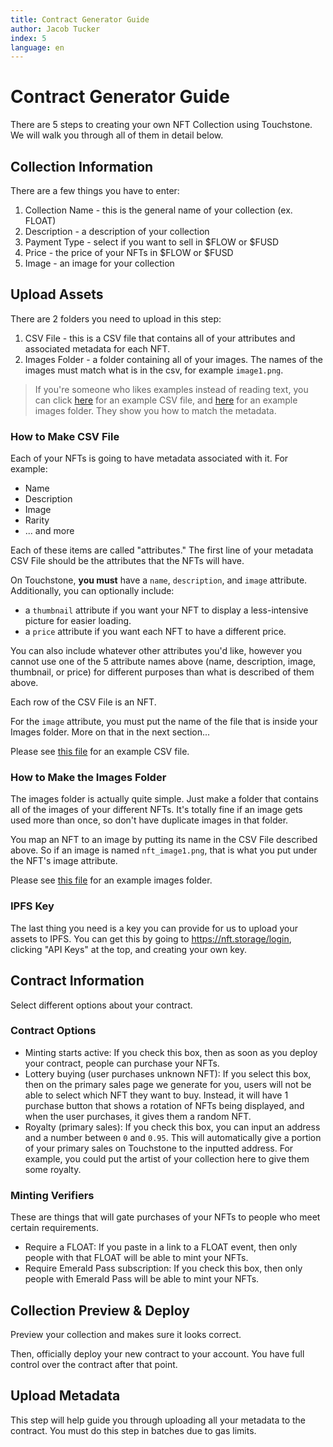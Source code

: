 ```yaml
---
title: Contract Generator Guide
author: Jacob Tucker
index: 5
language: en
---
```


# Contract Generator Guide

There are 5 steps to creating your own NFT Collection using Touchstone. We will walk you through all of them in detail below.

## Collection Information

There are a few things you have to enter:
1. Collection Name - this is the general name of your collection (ex. FLOAT)
2. Description - a description of your collection
3. Payment Type - select if you want to sell in $FLOW or $FUSD
4. Price - the price of your NFTs in $FLOW or $FUSD
5. Image - an image for your collection

## Upload Assets

There are 2 folders you need to upload in this step:

1. CSV File - this is a CSV file that contains all of your attributes and associated metadata for each NFT.
2. Images Folder - a folder containing all of your images. The names of the images must match what is in the csv, for example `image1.png`.

> If you're someone who likes examples instead of reading text, you can click <a href="/assets/metadata.csv" download="">here</a> for an example CSV file, and <a href="/assets/images.zip" download="">here</a> for an example images folder. They show you how to match the metadata.

### How to Make CSV File

Each of your NFTs is going to have metadata associated with it. For example:
- Name
- Description
- Image
- Rarity
- ... and more

Each of these items are called "attributes." The first line of your metadata CSV File should be the attributes that the NFTs will have.

On Touchstone, **you must** have a `name`, `description`, and `image` attribute. Additionally, you can optionally include:
- a `thumbnail` attribute if you want your NFT to display a less-intensive picture for easier loading.
- a `price` attribute if you want each NFT to have a different price.

You can also include whatever other attributes you'd like, however you cannot use one of the 5 attribute names above (name, description, image, thumbnail, or price) for different purposes than what is described of them above.

Each row of the CSV File is an NFT.

For the `image` attribute, you must put the name of the file that is inside your Images folder. More on that in the next section...

Please see <a href="/assets/metadata.csv" download="">this file</a> for an example CSV file.

### How to Make the Images Folder

The images folder is actually quite simple. Just make a folder that contains all of the images of your different NFTs. It's totally fine if an image gets used more than once, so don't have duplicate images in that folder. 

You map an NFT to an image by putting its name in the CSV File described above. So if an image is named `nft_image1.png`, that is what you put under the NFT's image attribute.

Please see <a href="/assets/images.zip" download="">this file</a> for an example images folder.

### IPFS Key

The last thing you need is a key you can provide for us to upload your assets to IPFS. You can get this by going to https://nft.storage/login, clicking "API Keys" at the top, and creating your own key. 

## Contract Information

Select different options about your contract.

### Contract Options
- Minting starts active: If you check this box, then as soon as you deploy your contract, people can purchase your NFTs.
- Lottery buying (user purchases unknown NFT): If you select this box, then on the primary sales page we generate for you, users will not be able to select which NFT they want to buy. Instead, it will have 1 purchase button that shows a rotation of NFTs being displayed, and when the user purchases, it gives them a random NFT. 
- Royalty (primary sales): If you check this box, you can input an address and a number between `0` and `0.95`. This will automatically give a portion of your primary sales on Touchstone to the inputted address. For example, you could put the artist of your collection here to give them some royalty.

### Minting Verifiers
These are things that will gate purchases of your NFTs to people who meet certain requirements.

- Require a FLOAT: If you paste in a link to a FLOAT event, then only people with that FLOAT will be able to mint your NFTs.
- Require Emerald Pass subscription: If you check this box, then only people with Emerald Pass will be able to mint your NFTs.

## Collection Preview & Deploy

Preview your collection and makes sure it looks correct.

Then, officially deploy your new contract to your account. You have full control over the contract after that point.

## Upload Metadata

This step will help guide you through uploading all your metadata to the contract. You must do this step in batches due to gas limits.
